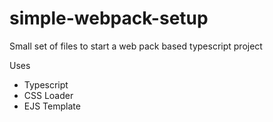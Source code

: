 # simple-webpack-setup
Small set of files to start a web pack based typescript project

Uses
* Typescript
* CSS Loader
* EJS Template
